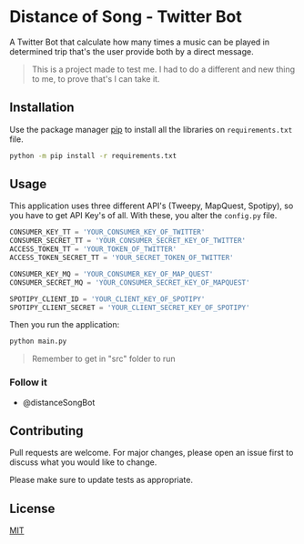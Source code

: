 # Distance of Song - Twitter Bot

A Twitter Bot that calculate how many times a music can be played in determined
trip that's the user provide both by a direct message.

>This is a project made to test me. I had to do a different and new thing to me,
>to prove that's I can take it.

## Installation

Use the package manager [pip](https://pip.pypa.io/en/stable/) to install all the
libraries on `requirements.txt` file.

```bash
python -m pip install -r requirements.txt
```

## Usage

This application uses three different API's (Tweepy, MapQuest, Spotipy),
so you have to get API Key's of all. With these, you alter the `config.py` file.

```python
CONSUMER_KEY_TT = 'YOUR_CONSUMER_KEY_OF_TWITTER'
CONSUMER_SECRET_TT = 'YOUR_CONSUMER_SECRET_KEY_OF_TWITTER'
ACCESS_TOKEN_TT = 'YOUR_TOKEN_OF_TWITTER'
ACCESS_TOKEN_SECRET_TT = 'YOUR_SECRET_TOKEN_OF_TWITTER'

CONSUMER_KEY_MQ = 'YOUR_CONSUMER_KEY_OF_MAP_QUEST'
CONSUMER_SECRET_MQ = 'YOUR_CONSUMER_SECRET_KEY_OF_MAPQUEST'

SPOTIPY_CLIENT_ID = 'YOUR_CLIENT_KEY_OF_SPOTIPY'
SPOTIPY_CLIENT_SECRET = 'YOUR_CLIENT_SECRET_KEY_OF_SPOTIPY'
```

Then you run the application:

```bash
python main.py
```

>Remember to get in "src" folder to run

### Follow it

* @distanceSongBot

## Contributing
Pull requests are welcome. For major changes, please open an issue first to
discuss what you would like to change.

Please make sure to update tests as appropriate.

## License
[MIT](https://choosealicense.com/licenses/mit/)